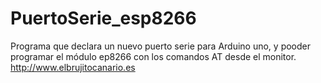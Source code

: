 # PuertoSerie_esp8266
Programa que declara un nuevo puerto serie para Arduino uno, y pooder programar el módulo ep8266 con los comandos AT desde el monitor.
http://www.elbrujitocanario.es
